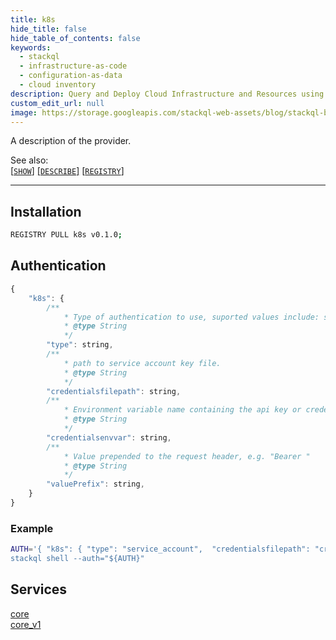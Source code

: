 ```yaml
---
title: k8s
hide_title: false
hide_table_of_contents: false
keywords:
  - stackql
  - infrastructure-as-code
  - configuration-as-data
  - cloud inventory
description: Query and Deploy Cloud Infrastructure and Resources using SQL
custom_edit_url: null
image: https://storage.googleapis.com/stackql-web-assets/blog/stackql-blog-post-featured-image.png
---
```

A description of the provider.  
    

See also:   
[[` SHOW `]](https://stackql.io/docs/language-spec/show) [[` DESCRIBE `]](https://stackql.io/docs/language-spec/describe)  [[` REGISTRY `]](https://stackql.io/docs/language-spec/registry)
* * * 

## Installation
```bash
REGISTRY PULL k8s v0.1.0;
```

## Authentication
```javascript
{
    "k8s": {
        /**
            * Type of authentication to use, suported values include: service_account, api_key, basic
            * @type String
            */
        "type": string, 
        /**
            * path to service account key file.
            * @type String
            */
        "credentialsfilepath": string, 
        /**
            * Environment variable name containing the api key or credentials.
            * @type String
            */
        "credentialsenvvar": string, 
        /**
            * Value prepended to the request header, e.g. "Bearer "
            * @type String
            */
        "valuePrefix": string, 
    }
}
```
### Example
```bash
AUTH='{ "k8s": { "type": "service_account",  "credentialsfilepath": "creds/sa-key.json" }}
stackql shell --auth="${AUTH}"
```
## Services
<div class="row">
<div class="providerDocColumn">
<a href="/providers/k8s/core/">core</a><br />
</div>
<div class="providerDocColumn">
<a href="/providers/k8s/core_v1/">core_v1</a><br />
</div>
</div>
